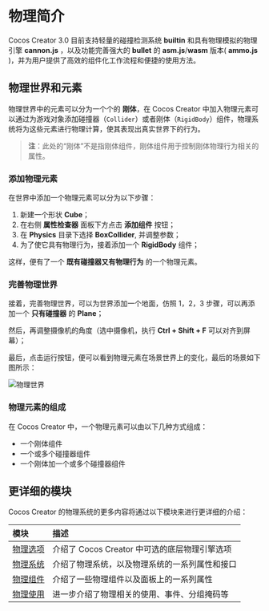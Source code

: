 # 物理简介

Cocos Creator 3.0 目前支持轻量的碰撞检测系统 __builtin__ 和具有物理模拟的物理引擎 __cannon.js__ ，以及功能完善强大的 __bullet__ 的 __asm.js__/__wasm__ 版本( __ammo.js__ )，并为用户提供了高效的组件化工作流程和便捷的使用方法。

## 物理世界和元素

物理世界中的元素可以分为一个个的 **刚体**，在 Cocos Creator 中加入物理元素可以通过为游戏对象添加碰撞器（`Collider`）或者刚体（`RigidBody`）组件，物理系统将为这些元素进行物理计算，使其表现出真实世界下的行为。

> **注**：此处的“刚体”不是指刚体组件，刚体组件用于控制刚体物理行为相关的属性。

### 添加物理元素

在世界中添加一个物理元素可以分为以下步骤：

1. 新建一个形状 __Cube__；
2. 在右侧 __属性检查器__ 面板下方点击 __添加组件__ 按钮；
3. 在 __Physics__ 目录下选择 __BoxCollider__, 并调整参数；
4. 为了使它具有物理行为，接着添加一个 __RigidBody__ 组件；

这样，便有了一个 **既有碰撞器又有物理行为** 的一个物理元素。

### 完善物理世界

接着，完善物理世界，可以为世界添加一个地面，仿照 1，2，3 步骤，可以再添加一个 **只有碰撞器** 的 __Plane__；

然后，再调整摄像机的角度（选中摄像机，执行 __Ctrl + Shift + F__ 可以对齐到屏幕）；

最后，点击运行按钮，便可以看到物理元素在场景世界上的变化，最后的场景如下图所示：

![物理世界](img/physics.jpg)

### 物理元素的组成

在 Cocos Creator 中，一个物理元素可以由以下几种方式组成：

- 一个刚体组件
- 一个或多个碰撞器组件
- 一个刚体加一个或多个碰撞器组件

## 更详细的模块

Cocos Creator 的物理系统的更多内容将通过以下模块来进行更详细的介绍：

| 模块 | 描述 |
| :--- | :-- |
| [物理选项](physics-item.md) | 介绍了 Cocos Creator 中可选的底层物理引擎选项 |
| [物理系统](physics-system.md) | 介绍了物理系统，以及物理系统的一系列属性和接口 |
| [物理组件](physics-component.md) | 介绍了一些物理组件以及面板上的一系列属性 |
| [物理使用](physics-use.md) | 进一步介绍了物理相关的使用、事件、分组掩码等 |
